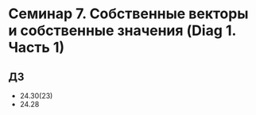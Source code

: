 # Семинар 7. Собственные векторы и собственные значения (Diag 1. Часть 1)

## ДЗ

* 24.30(23)
* 24.28
